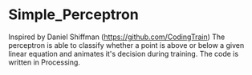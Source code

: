 # Simple_Perceptron
Inspired by Daniel Shiffman (https://github.com/CodingTrain)
The perceptron is able to classify whether a point is above or below a given linear equation and animates it's decision during training.
The code is written in Processing.
